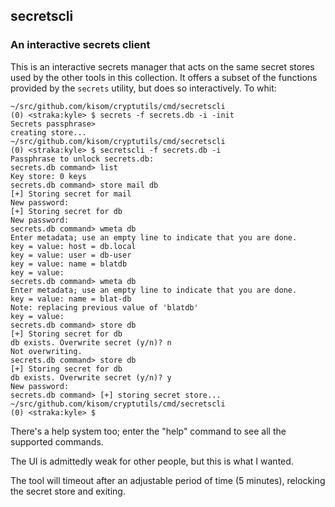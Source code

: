 ## secretscli
### An interactive secrets client

This is an interactive secrets manager that acts on the same secret
stores used by the other tools in this collection. It offers a subset
of the functions provided by the `secrets` utility, but does so
interactively. To whit:

```
~/src/github.com/kisom/cryptutils/cmd/secretscli
(0) <straka:kyle> $ secrets -f secrets.db -i -init 
Secrets passphrase> 
creating store...
~/src/github.com/kisom/cryptutils/cmd/secretscli
(0) <straka:kyle> $ secretscli -f secrets.db -i 
Passphrase to unlock secrets.db: 
secrets.db command> list
Key store: 0 keys
secrets.db command> store mail db
[+] Storing secret for mail
New password: 
[+] Storing secret for db
New password: 
secrets.db command> wmeta db
Enter metadata; use an empty line to indicate that you are done.
key = value: host = db.local
key = value: user = db-user
key = value: name = blatdb 
key = value: 
secrets.db command> wmeta db 
Enter metadata; use an empty line to indicate that you are done.
key = value: name = blat-db
Note: replacing previous value of 'blatdb'
key = value: 
secrets.db command> store db
[+] Storing secret for db
db exists. Overwrite secret (y/n)? n
Not overwriting.
secrets.db command> store db
[+] Storing secret for db
db exists. Overwrite secret (y/n)? y
New password: 
secrets.db command> [+] storing secret store...
~/src/github.com/kisom/cryptutils/cmd/secretscli
(0) <straka:kyle> $ 
```

There's a help system too; enter the "help" command to see all the
supported commands.

The UI is admittedly weak for other people, but this is what I wanted.

The tool will timeout after an adjustable period of time (5 minutes),
relocking the secret store and exiting.
